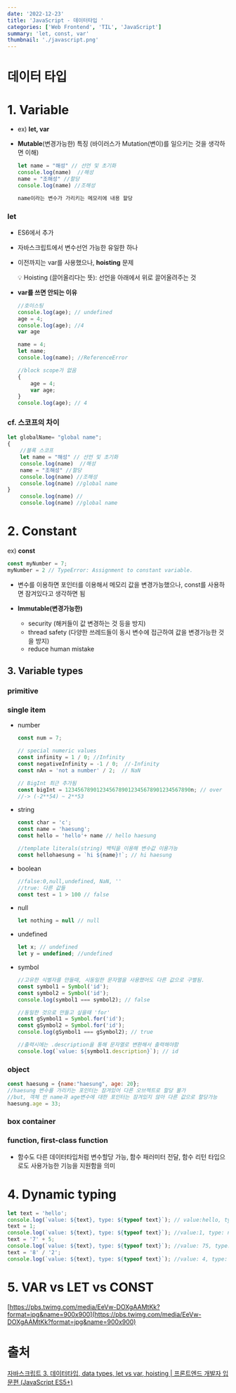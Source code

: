 ```yaml
---
date: '2022-12-23'
title: 'JavaScript - 데이터타입 '
categories: ['Web Frontend', 'TIL', 'JavaScript']
summary: 'let, const, var'
thumbnail: './javascript.png'
---
```


# 데이터 타입

# 1. Variable

- ex) **let,  var**
- **Mutable**(변경가능한) 특징 (바이러스가 Mutation(변이)를 일으키는 것을 생각하면 이해)
  
    ```jsx
    let name = "해성" // 선언 및 초기화
    console.log(name)  //해성
    name = "조해성" //할당
    console.log(name) //조해성
    
    name이라는 변수가 가리키는 메모리에 내용 할당
    ```
    

### let

- ES6에서 추가
- 자바스크립트에서 변수선언 가능한 유일한 하나
- 이전까지는 var를 사용했으나, **hoisting** 문제
  
    <aside>
    💡 Hoisting (끌어올리다는 뜻): 선언을 아래에서 위로 끌어올려주는 것
    
    </aside>
    
- **var를 쓰면 안되는 이유**
  
    ```jsx
    //호이스팅
    console.log(age); // undefined
    age = 4;
    console.log(age); //4
    var age
    
    name = 4;
    let name; 
    console.log(name); //ReferenceError
    ```
    
    ```jsx
    //block scope가 없음
    {
    	age = 4;
    	var age;
    }
    console.log(age); // 4
    ```
    

### cf. **스코프의 차이**

```jsx
let globalName= "global name";
{
	//블록 스코프
	let name = "해성" // 선언 및 초기화
	console.log(name)  //해성
	name = "조해성" //할당
	console.log(name) //조해성
	console.log(name) //global name
}
	console.log(name) //
	console.log(name) //global name
```

# 2. Constant

ex) **const**

```jsx
const myNumber = 7;
myNumber = 2 // TypeError: Assignment to constant variable.
```

- 변수를 이용하면 포인터를 이용해서 메모리 값을 변경가능했으나, const를 사용하면 잠겨있다고 생각하면 됨

- **Immutable(변경가능한)**
    - security (해커들이 값 변경하는 것 등을 방지)
    - thread safety (다양한 쓰레드들이 동시 변수에 접근하여 값을 변경가능한 것을 방지)
    - reduce human mistake

## 3. Variable types

### primitive

### single item

- number
  
    ```jsx
    const num = 7;
    
    // special numeric values
    const infinity = 1 / 0; //Infinity
    const negativeInfinity = -1 / 0;  //-Infinity
    const nAn = 'not a number' / 2;  // NaN
    
    // BigInt 최근 추가됨
    const bigInt = 1234567890123456789012345678901234567890n; // over 
    //-> (-2**54) ~ 2**53
    ```
    
- string
  
    ```jsx
    const char = 'c';
    const name = 'haesung';
    const hello = 'hello'+ name // hello haesung
    
    //template literals(string) 백틱을 이용해 변수값 이용가능
    const hellohaesung = `hi ${name}!`; // hi haesung
    
    ```
    
- boolean
  
    ```jsx
    //false:0,null,undefined, NaN, ''
    //true: 다른 값들
    const test = 1 > 100 // false
    ```
    
- null
  
    ```jsx
    let nothing = null // null
    ```
    
- undefined
  
    ```jsx
    let x; // undefined
    let y = undefined; //undefined
    ```
    
- symbol
  
    ```jsx
    //고유한 식별자를 만들때, 시동일한 문자열을 사용했어도 다른 값으로 구별됨.
    const symbol1 = Symbol('id');
    const symbol2 = Symbol('id');
    console.log(symbol1 === symbol2); // false
    
    //동일한 것으로 만들고 싶을때 'for'
    const gSymbol1 = Symbol.for('id');
    const gSymbol2 = Symbol.for('id');
    console.log(gSymbol1 === gSymbol2); // true
    
    //출력시에는 .description을 통해 문자열로 변환해서 출력해야함
    console.log(`value: ${symbol1.description}`); // id
    ```
    

### object

```jsx
const haesung = {name:"haesung", age: 20};
//haesung 변수를 가리키는 포인터는 잠겨있어 다른 오브젝트로 할당 불가
//but, 객체 안 name과 age변수에 대한 포인터는 잠겨있지 않아 다른 값으로 할당가능
haesung.age = 33;
```

### box container

### function, first-class function

- 함수도 다른 데이터타입처럼 변수할당 가능, 함수 패러미터 전달, 함수 리턴 타입으로도 사용가능한 기능을 지원함을 의미

# 4. Dynamic typing

```jsx
let text = 'hello';
console.log(`value: ${text}, type: ${typeof text}`); // value:hello, type:string
text = 1;
console.log(`value: ${text}, type: ${typeof text}`); //value:1, type: number
text = '7' + 5;
console.log(`value: ${text}, type: ${typeof text}`); //value: 75, type:string
text = '8' / '2';
console.log(`value: ${text}, type: ${typeof text}`); //value: 4, type: number
```

# 5. VAR vs LET vs CONST

[https://pbs.twimg.com/media/EeVw-DOXgAAMtKk?format=jpg&name=900x900](https://pbs.twimg.com/media/EeVw-DOXgAAMtKk?format=jpg&name=900x900)

# 출처

[자바스크립트 3. 데이터타입, data types, let vs var, hoisting | 프론트엔드 개발자 입문편 (JavaScript ES5+)](https://www.youtube.com/watch?v=OCCpGh4ujb8&list=PLv2d7VI9OotTVOL4QmPfvJWPJvkmv6h-2&index=3)